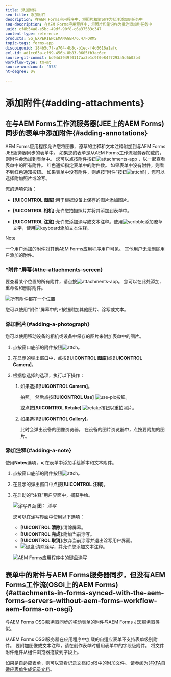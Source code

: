```yaml
---
title: 添加附件
seo-title: 添加附件
description: 在AEM Forms应用程序中，将照片和笔记作为批注添加到任务中
seo-description: 在AEM Forms应用程序中，将照片和笔记作为批注添加到任务中
uuid: cf8b54a8-e5bc-49df-90f8-c6a37533c347
content-type: reference
products: SG_EXPERIENCEMANAGER/6.4/FORMS
topic-tags: forms-app
discoiquuid: 184b5c7f-a704-4b8c-b1ec-f4d6616a1afc
exl-id: ad1cc63a-cf99-456b-8b83-0605fb3ac6ec
source-git-commit: bd94d3949f0117aa3e1c9f0e84f7293a5d6b03b4
workflow-type: tm+mt
source-wordcount: '578'
ht-degree: 0%

---
```


# 添加附件{#adding-attachments}

## 在与AEM Forms工作流服务器(JEE上的AEM Forms)同步的表单中添加附件{#adding-annotations}

AEM Forms应用程序允许您将图像、潦草的注释和文本注释附加到与AEM Forms JEE服务器同步的表单中。 如果您的表单是从AEM Forms工作流服务器加载的，则附件会添加到表单中。 您可以点按附件按钮![attachments-app](assets/attachments-app.png) ，以一起查看表单中的所有附件。 红色通知指定表单中的附件数。 如果表单中没有附件，则看不到红色通知按钮。 如果表单中没有附件，则点按“附件”按钮![attch](assets/attch.png)时，您可以选择附加照片或涂写。

您的选项包括：

* **[!UICONTROL 图库]**:用于根据设备上保存的图片添加图片。

* **[!UICONTROL 相机]**:允许您拍摄照片并将其添加到表单中。

* **[!UICONTROL 注意]**:允许您添加涂写或文本注释。使用![scribble](assets/scribble.png)添加潦草文字，使用![keyboard](assets/keyboard.png)添加文本注释。

>[!NOTE]
>
>一个用户添加的附件对其他AEM Forms应用程序用户可见。 其他用户无法删除用户添加的附件。


### “附件”屏幕{#the-attachments-screen}

要查看某个位置的所有附件，请点按![attachments-app](assets/attachments-app.png)。 您可以在此处添加、重命名和删除附件。

![所有附件都在一个位置](assets/attachments-screen.png)

您可以使用“附件”屏幕中的&#x200B;**+**&#x200B;按钮附加其他图片、涂写或文本。

### 添加照片{#adding-a-photograph}

您可以使用移动设备的相机或设备中保存的图片来附加表单中的图片。

1. 点按窗口底部的附件按钮![attch](assets/attch.png)。
1. 在显示的弹出窗口中，点按&#x200B;**[!UICONTROL 图库]**&#x200B;或&#x200B;**[!UICONTROL Camera]**。
1. 根据您选择的选项，执行以下操作：

   1. 如果选择&#x200B;**[!UICONTROL Camera]**。

      拍照。 然后点按&#x200B;**[!UICONTROL Use]** ![use-pic](assets/use-pic.png)按钮。

      或点按&#x200B;**[!UICONTROL Retake]** ![retake](assets/retake.png)按钮以重拍照片。

   1. 如果选择&#x200B;**[!UICONTROL Gallery]**。

      此时会弹出设备的图像浏览器。 在设备的图片浏览器中，点按要附加的图片。

### 添加注释{#adding-a-note}

使用&#x200B;**Notes**&#x200B;选项，可在表单中添加手绘脚本和文本附件。

1. 点按窗口底部的附件按钮![attch](assets/attch.png)。
1. 在显示的弹出窗口中点按&#x200B;**[!UICONTROL 注释]**。
1. 在启动的“注释”用户界面中，捕获手绘。

   ![涂写界面](assets/scribble-ui.png)
   **图：** *涂写*

   您可以在涂写界面中使用以下选项：

   * **[!UICONTROL 清除]**:清除屏幕。
   * **[!UICONTROL 完成]**:附加当前涂写。
   * **[!UICONTROL 取消]**:放弃当前涂写并退出涂写用户界面。
   * ![键盘](assets/keyboard.png):清除涂写，并允许您添加文本注释。

   ![AEM Forms应用程序中的键盘涂写](assets/keyboard-inapp.png)

## 表单中的附件与AEM Forms服务器同步，但没有AEM Forms工作流(OSGi上的AEM Forms){#attachments-in-forms-synced-with-the-aem-forms-servers-without-aem-forms-workflow-aem-forms-on-osgi}

与AEM Forms OSGi服务器同步的移动表单的附件与AEM Forms JEE服务器类似。

从AEM Forms OSGi服务器在应用程序中加载的自适应表单不支持表单级别附件。 要附加图像或文本注释，请在创作表单时启用表单中的字段级附件。 将文件附件组件从组件浏览器拖放到字段上。

如果是自适应表单，则可以查看记录文档(DoR)中的附加文件。 请参阅[为非XFA自适应表单生成记录文档](/help/forms/using/generate-document-of-record-for-non-xfa-based-adaptive-forms.md)。

